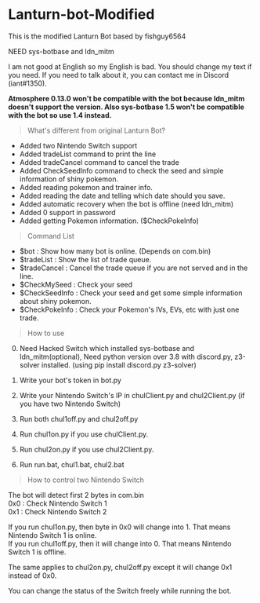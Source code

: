 # Lanturn-bot-Modified
This is the modified Lanturn Bot based by fishguy6564

NEED sys-botbase and ldn_mitm

I am not good at English so my English is bad. You should change my text if you need.
If you need to talk about it, you can contact me in Discord (iant#1350).

**Atmosphere 0.13.0 won't be compatible with the bot because ldn_mitm doesn't support the version.
Also sys-botbase 1.5 won't be compatible with the bot so use 1.4 instead.**

>What's different from original Lanturn Bot?
* Added two Nintendo Switch support
* Added tradeList command to print the line
* Added tradeCancel command to cancel the trade
* Added CheckSeedInfo command to check the seed and simple information of shiny pokemon.
* Added reading pokemon and trainer info.
* Added reading the date and telling which date should you save.
* Added automatic recovery when the bot is offline (need ldn_mitm)
* Added 0 support in password
* Added getting Pokemon information. ($CheckPokeInfo)

>Command List
* $bot : Show how many bot is online. (Depends on com.bin)
* $tradeList : Show the list of trade queue.
* $tradeCancel : Cancel the trade queue if you are not served and in the line.
* $CheckMySeed : Check your seed
* $CheckSeedInfo : Check your seed and get some simple information about shiny pokemon.
* $CheckPokeInfo : Check your Pokemon's IVs, EVs, etc with just one trade.


>How to use

0. Need Hacked Switch which installed sys-botbase and ldn_mitm(optional), Need python version over 3.8 with discord.py, z3-solver installed. (using pip install discord.py z3-solver)  

1. Write your bot's token in bot.py
2. Write your Nintendo Switch's IP in chulClient.py and chul2Client.py (if you have two Nintendo Switch)
3. Run both chul1off.py and chul2off.py
4. Run chul1on.py if you use chulClient.py.
5. Run chul2on.py if you use chul2Client.py.
6. Run run.bat, chul1.bat, chul2.bat

>How to control two Nintendo Switch

The bot will detect first 2 bytes in com.bin  
0x0 : Check Nintendo Switch 1  
0x1 : Check Nintendo Switch 2  

If you run chul1on.py, then byte in 0x0 will change into 1. That means Nintendo Switch 1 is online.  
If you run chul1off.py, then it will change into 0. That means Nintendo Switch 1 is offline.

The same applies to chul2on.py, chul2off.py except it will change 0x1 instead of 0x0.

You can change the status of the Switch freely while running the bot. 
